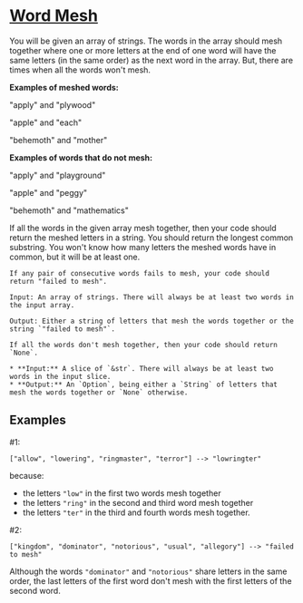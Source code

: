 # [Word Mesh](https://www.codewars.com/kata/5c1ae703ba76f438530000a2)
You will be given an array of strings. The words in the array should mesh together where one or more letters at the end of one word will have the same letters (in the same order) as the next word in the array. But, there are times when all the words won't mesh. 

**Examples of meshed words:**

  "apply" and "plywood"
  
  "apple" and "each"
  
  "behemoth" and "mother"
  
**Examples of words that do not mesh:**

  "apply" and "playground"
  
  "apple" and "peggy"
  
  "behemoth" and "mathematics"
  

If all the words in the given array mesh together, then your code should return the meshed letters in a string. You should return the longest common substring. 
You won't know how many letters the meshed words have in common, but it will be at least one.


```if-not:rust
If any pair of consecutive words fails to mesh, your code should return "failed to mesh".

Input: An array of strings. There will always be at least two words in the input array.

Output: Either a string of letters that mesh the words together or the string `"failed to mesh"`.
```

```if:rust
If all the words don't mesh together, then your code should return `None`.

* **Input:** A slice of `&str`. There will always be at least two words in the input slice.
* **Output:** An `Option`, being either a `String` of letters that mesh the words together or `None` otherwise.
```


## Examples

#1:

```
["allow", "lowering", "ringmaster", "terror"] --> "lowringter"
```
because:

* the letters `"low"` in the first two words mesh together
* the letters `"ring"` in the second and third word mesh together
* the letters `"ter"` in the third and fourth words mesh together.


#2:

```
["kingdom", "dominator", "notorious", "usual", "allegory"] --> "failed to mesh"
```

Although the words `"dominator"` and `"notorious"` share letters in the same order, the last letters of the first word don't mesh with the first letters of the second word.


